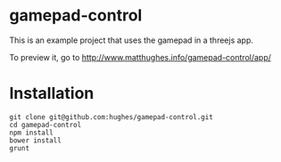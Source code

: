# gamepad-control

This is an example project that uses the gamepad in a threejs app.

To preview it, go to http://www.matthughes.info/gamepad-control/app/

# Installation

```
git clone git@github.com:hughes/gamepad-control.git
cd gamepad-control
npm install
bower install
grunt
```
